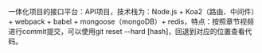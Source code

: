 一体化项目的接口平台：API项目，技术栈为：Node.js + Koa2（路由、中间件） + webpack + babel + mongoose（mongoDB）+ redis，特点：按照章节视频进行commit提交，可以使用git reset --hard [hash]，回退到对应的位置查看代码。